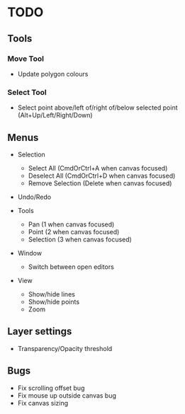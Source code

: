 # TODO

## Tools

### Move Tool
- Update polygon colours

### Select Tool
- Select point above/left of/right of/below selected point (Alt+Up/Left/Right/Down)

## Menus
- Selection
	- Select All (CmdOrCtrl+A when canvas focused)
	- Deselect All (CmdOrCtrl+D when canvas focused)
	- Remove Selection (Delete when canvas focused)

- Undo/Redo

- Tools
	- Pan (1 when canvas focused)
	- Point (2 when canvas focused)
	- Selection (3 when canvas focused)

- Window
	- Switch between open editors

- View
	- Show/hide lines
	- Show/hide points
	- Zoom

## Layer settings
- Transparency/Opacity threshold

## Bugs
- Fix scrolling offset bug
- Fix mouse up outside canvas bug
- Fix canvas sizing

